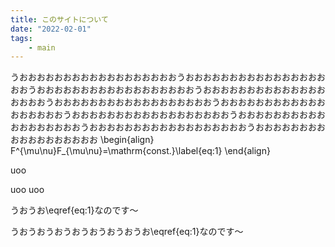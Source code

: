 ```yaml
---
title: このサイトについて
date: "2022-02-01"
tags:
    - main
---
```


うおおおおおおおおおおおおおおおおおおうおおおおおおおおおおおおおおおおおおうおおおおおおおおおおおおおおおおおおうおおおおおおおおおおおおおおおおおおうおおおおおおおおおおおおおおおおおおうおおおおおおおおおおおおおおおおおおうおおおおおおおおおおおおおおおおおおうおおおおおおおおおおおおおおおおおおうおおおおおおおおおおおおおおおおおおうおおおおおおおおおおおおおおおおおお
\begin{align}
  F^{\mu\nu}F_{\mu\nu}=\mathrm{const.}\label{eq:1}
\end{align}

<span class="text-pink-400">uoo</span>

<span class='has-tooltip relative items-center'>
  <span class='flex tooltip balloon'>
    uoo
  </span>
  uoo
</span>

うおうお\eqref{eq:1}なのです～

うおうおうおうおうおうおうおうお\eqref{eq:1}なのです～